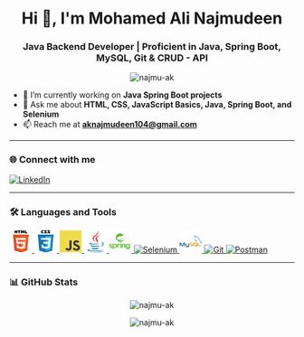 <h1 align="center">Hi 👋, I'm Mohamed Ali Najmudeen</h1>
<h3 align="center">Java Backend Developer | Proficient in Java, Spring Boot, MySQL, Git & CRUD - API</h3>

<p align="center">
  <img src="https://komarev.com/ghpvc/?username=najmu-ak&label=Profile%20views&color=0e75b6&style=flat" alt="najmu-ak" />
</p>

- 🔭 I’m currently working on **Java Spring Boot projects**
- 💬 Ask me about **HTML, CSS, JavaScript Basics, Java, Spring Boot, and Selenium**
- 📫 Reach me at **aknajmudeen104@gmail.com**

---

### 🌐 Connect with me

<p align="left">
  <a href="https://www.linkedin.com/in/mohamed-ali-najmudeen/" target="_blank">
    <img src="https://raw.githubusercontent.com/rahuldkjain/github-profile-readme-generator/master/src/images/icons/Social/linked-in-alt.svg" alt="LinkedIn" height="30" width="40" />
  </a>
</p>

---

### 🛠️ Languages and Tools

<p align="left">
  <a href="https://developer.mozilla.org/en-US/docs/Web/HTML" target="_blank" rel="noreferrer">
    <img src="https://raw.githubusercontent.com/devicons/devicon/master/icons/html5/html5-original-wordmark.svg" alt="HTML5" width="40" height="40"/>
  </a>
  <a href="https://www.w3schools.com/css/" target="_blank" rel="noreferrer">
    <img src="https://raw.githubusercontent.com/devicons/devicon/master/icons/css3/css3-original-wordmark.svg" alt="CSS3" width="40" height="40"/>
  </a>
  <a href="https://developer.mozilla.org/en-US/docs/Web/JavaScript" target="_blank" rel="noreferrer">
    <img src="https://raw.githubusercontent.com/devicons/devicon/master/icons/javascript/javascript-original.svg" alt="JavaScript" width="40" height="40"/>
  </a>
  <a href="https://www.java.com/" target="_blank" rel="noreferrer">
    <img src="https://raw.githubusercontent.com/devicons/devicon/master/icons/java/java-original.svg" alt="Java" width="40" height="40"/>
  </a>
  <a href="https://spring.io/projects/spring-boot" target="_blank" rel="noreferrer">
    <img src="https://raw.githubusercontent.com/devicons/devicon/master/icons/spring/spring-original-wordmark.svg" alt="Spring Boot" width="40" height="40"/>
  </a>
  <a href="https://www.selenium.dev/" target="_blank" rel="noreferrer">
    <img src="https://img.icons8.com/color/48/selenium-test-automation.png" alt="Selenium" width="40" height="40"/>
  </a>
  <a href="https://www.mysql.com/" target="_blank" rel="noreferrer">
    <img src="https://raw.githubusercontent.com/devicons/devicon/master/icons/mysql/mysql-original-wordmark.svg" alt="MySQL" width="40" height="40"/>
  </a>
  <a href="https://git-scm.com/" target="_blank" rel="noreferrer">
    <img src="https://www.vectorlogo.zone/logos/git-scm/git-scm-icon.svg" alt="Git" width="40" height="40"/>
  </a>
  <a href="https://www.postman.com/" target="_blank" rel="noreferrer">
    <img src="https://www.vectorlogo.zone/logos/getpostman/getpostman-icon.svg" alt="Postman" width="40" height="40"/>
  </a>
</p>

---

### 📊 GitHub Stats

<p align="center">
  <img src="https://github-readme-stats.vercel.app/api?username=najmu-ak&show_icons=true&locale=en" alt="najmu-ak" />
</p>

<p align="center">
  <img src="https://github-readme-streak-stats.herokuapp.com?user=najmu-ak&theme=default" alt="najmu-ak" />
</p>
